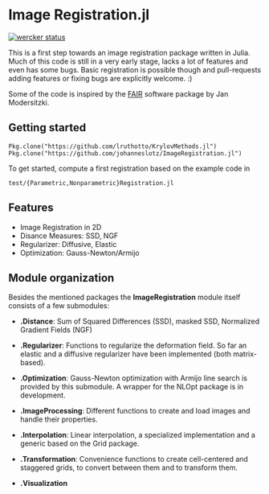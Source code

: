 # Image Registration.jl

[![wercker status](https://app.wercker.com/status/6e79cb4e56aefa2c386d4f14cd2e3a0f/m "wercker status")](https://app.wercker.com/project/bykey/6e79cb4e56aefa2c386d4f14cd2e3a0f)

This is a first step towards an image registration package written in Julia. Much of this code is still in a very early stage, lacks a lot of features and even has some bugs. Basic registration is possible though and pull-requests adding features or fixing bugs are explicitly welcome. :)

Some of the code is inspired by the [FAIR](http://www.mic.uni-luebeck.de/de/people/jan-modersitzki/software/fair.html)  software package by Jan Modersitzki.

## Getting started

```
Pkg.clone("https://github.com/lruthotto/KrylovMethods.jl")
Pkg.clone("https://github.com/johanneslotz/ImageRegistration.jl")
```

To get started, compute a first registration based on the example code in

```
test/{Parametric,Nonparametric}Registration.jl
```

## Features

- Image Registration in 2D
- Disance Measures: SSD, NGF
- Regularizer: Diffusive, Elastic
- Optimization: Gauss-Newton/Armijo

## Module organization

Besides the mentioned packages the **ImageRegistration** module itself consists of a few submodules:

* **.Distance**: Sum of Squared Differences (SSD), masked SSD, Normalized Gradient Fields (NGF)

* **.Regularizer**: Functions to regularize the deformation field. So far an elastic and a diffusive regularizer have been implemented (both matrix-based).

* **.Optimization**: Gauss-Newton optimization with Armijo line search is provided by this submodule. A wrapper for the NLOpt package is in development.

* **.ImageProcessing**: Different functions to create and load images and handle their properties.

* **.Interpolation**: Linear interpolation, a specialized implementation and a generic based on the Grid package.

* **.Transformation**: Convenience functions to create cell-centered and staggered grids, to convert between them and to transform them.

* **.Visualization**

